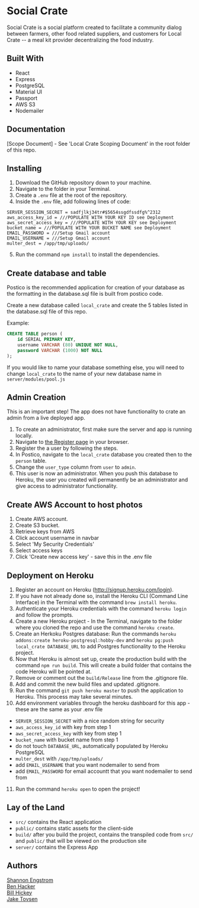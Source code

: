 # Social Crate
Social Crate is a social platform created to facilitate a community dialog between farmers, other food related suppliers, and customers for Local Crate -- a meal kit provider decentralizing the food industry.


## Built With
* React
* Express
* PostgreSQL
* Material UI
* Passport
* AWS S3
* Nodemailer

## Documentation
[Scope Document] - See 'Local Crate Scoping Document' in the root folder of this repo.

## Installing
1. Download the GitHub repository down to your machine.
2. Navigate to the folder in your Terminal.
3. Create a `.env` file at the root of the repository.
4. Inside the `.env` file, add following lines of code:
```
SERVER_SESSION_SECRET = sadfjlkj34tr#$5654ssgdfssdfg%^2312
aws_access_key_id = ///POPULATE WITH YOUR KEY ID see Deployment
aws_secret_access_key = ///POPULATE WITH YOUR KEY see Deployment
bucket_name = ///POPULATE WITH YOUR BUCKET NAME see Deployment
EMAIL_PASSWORD = ///Setup Gmail account
EMAIL_USERNAME = ///Setup Gmail account
multer_dest = /app/tmp/uploads/
```
5. Run the command `npm install` to install the dependencies.


## Create database and table
Postico is the recommended application for creation of your database as the formatting in the database.sql file is built from postico code.

Create a new database called `local_crate` and create the 5 tables listed in the database.sql file of this repo.

Example:
```SQL
CREATE TABLE person (
    id SERIAL PRIMARY KEY,
    username VARCHAR (80) UNIQUE NOT NULL,
    password VARCHAR (1000) NOT NULL
);
```

If you would like to name your database something else, you will need to change `local_crate` to the name of your new database name in `server/modules/pool.js`

## Admin Creation
This is an important step!  The app does not have functionality to crate an admin from a live deployed app.
1. To create an administrator, first make sure the server and app is running locally.
2. Navigate to [the Register page](http://localhost:3000/#/register) in your browser.
3. Register the a user by following the steps.
4. In Postico, navigate to the `local_crate` database you created then to the `person` table.
5. Change the `user_type` column from `user` to `admin`.
6. This user is now an administrator.   When you push this database to Heroku, the user you created will permanently be an administrator and give access to administrator functionality.

## Create AWS Account to host photos
1. Create AWS account.
2. Create S3 bucket.
3. Retrieve keys from AWS
4. Click account username in navbar
5. Select 'My Security Credentials'
6. Select access keys
7. Click 'Create new access key' - save this in the .env file


## Deployment on Heroku
1. Register an account on Heroku (http://signup.heroku.com/login).
2. If you have not already done so, install the Heroku CLI (Command Line Interface) in the Terminal with the command `brew install heroku`.
3. Authenticate your Heroku credentials with the command `heroku login` and follow the prompts.
4. Create a new Heroku project - In the Terminal, navigate to the folder where you cloned the repo and use the command `heroku create`.
5. Create an Herkoku Postgres database: Run the commands `heroku addons:create heroku-postgresql:hobby-dev` and `heroku pg:push local_crate DATABASE_URL` to add Postgres functionality to the Heroku project.
6. Now that Heroku is almost set up, create the production build with the command `npm run build`.  This will create a build folder that contains the code Heroku will be pointed at.
7. Remove or comment out the `build/Release` line from the .gitignore file.
8. Add and commit the new build files and updated .gitignore.
9. Run the command `git push heroku master` to push the application to Heroku.  This process may take several minutes.
10. Add environment variables through the heroku dashboard for this app - these are the same as your .env file
* `SERVER_SESSION_SECRET` with a nice random string for security
* `aws_access_key_id` with key from step 1
* `aws_secret_access_key` with key from step 1
* `bucket_name` with bucket name from step 1
* do not touch `DATABASE_URL`, automatically populated by Heroku PostgreSQL
* `multer_dest` with `/app/tmp/uploads/`
* add `EMAIL_USERNAME` that you want nodemailer to send from
* add `EMAIL_PASSWORD` for email accountt that you want nodemailer to send from
11. Run the command `heroku open` to open the project!

## Lay of the Land
* `src/` contains the React application
* `public/` contains static assets for the client-side
* `build/` after you build the project, contains the transpiled code from `src/` and `public/` that will be viewed on the production site
* `server/` contains the Express App

## Authors
[Shannon Engstrom](https://github.com/Shannonengstrom) \
[Ben Hacker](https://github.com/BenHacker1995) \
[Bill Hickey](https://github.com/bhickey77) \
[Jake Tovsen](https://github.com/JacobTovsen)

